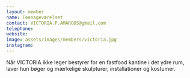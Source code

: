```yaml
---
layout: member
name: Teenageværelset
contact: VICTORIA.P.AMARGOS@gmail.com
telephone:
website:
image: assets/images/members/victoria.jpg
instagram:
---
```

Når VICTORIA ikke leger bestyrer for en fastfood kantine i det ydre rum, laver hun bøger og mærkelige skulpturer, installationer og kostumer.
